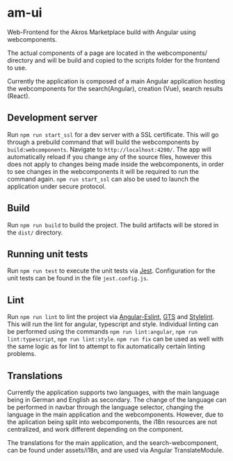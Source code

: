 # am-ui

Web-Frontend for the Akros Marketplace build with Angular using webcomponents.

The actual components of a page are located in the webcomponents/ directory and will be build and copied to the scripts folder for the frontend to use.

Currently the application is composed of a main Angular application hosting the webcomponents for the search(Angular), creation (Vue), search results (React).

## Development server

Run `npm run start_ssl` for a dev server with a SSL certificate. This will go through a prebuild command that will build the webcomponents by `build:webcomponents`. Navigate to `http://localhost:4200/`. The app will automatically reload if you change any of the source files, however this does not apply to changes being made inside the webcomponents, in order to see changes in the webcomponents it will be required to run the command again. `npm run start_ssl` can also be used to launch the application under secure protocol.

## Build

Run `npm run build` to build the project. The build artifacts will be stored in the `dist/` directory.

## Running unit tests

Run `npm run test` to execute the unit tests via [Jest](https://jestjs.io). Configuration for the unit tests can be found in the file `jest.config.js`.

## Lint

Run `npm run lint` to lint the project via [Angular-Eslint](https://github.com/angular-eslint/angular-eslint), [GTS](https://github.com/google/gts) and [Stylelint](https://stylelint.io). This will run the lint for angular, typescript and style. Individual linting can be performed using the commands `npm run lint:angular`, `npm run lint:typescript`, `npm run lint:style`. `npm run fix` can be used as well with the same logic as for lint to attempt to fix automatically certain linting problems.

## Translations

Currently the application supports two languages, with the main language being in German and English as secondary. The change of the language can be performed in navbar through the language selector, changing the language in the main application and the webcomponents. However, due to the aplication being split into webcomponents, the i18n resources are not centralized, and work different depending on the component.

The translations for the main application, and the search-webcomponent, can be found under assets/i18n, and are used via Angular TranslateModule.
